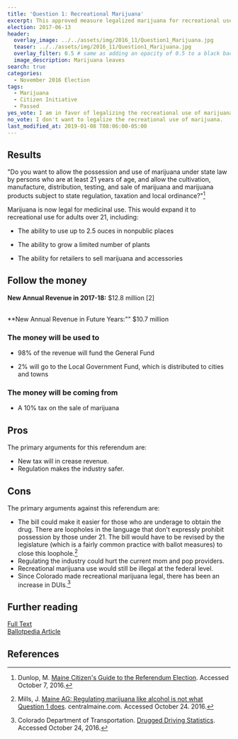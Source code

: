 ```yaml
---
title: 'Question 1: Recreational Marijuana'
excerpt: This approved measure legalized marijuana for recreational use.
election: 2017-06-13
header:
  overlay_image: ../../assets/img/2016_11/Question1_Marijuana.jpg
  teaser: ../../assets/img/2016_11/Question1_Marijuana.jpg
  overlay_filter: 0.5 # same as adding an opacity of 0.5 to a black background
  image_description: Marijuana leaves
search: true
categories:
  - November 2016 Election
tags:
  - Marijuana
  - Citizen Initiative
  - Passed
yes_vote: I am in favor of legalizing the recreational use of marijuana.
no_vote: I don't want to legalize the recreational use of marijuana.
last_modified_at: 2019-01-08 T08:06:00-05:00
---
```


## Results

"Do you want to allow the possession and use of marijuana under state law by persons who are at least 21 years of age, and allow the cultivation, manufacture, distribution, testing, and sale of marijuana and marijuana products subject to state regulation, taxation and local ordinance?"[^2]

Marijuana is now legal for medicinal use. This would expand it to recreational use for adults over 21, including:

- The ability to use up to 2.5 ouces in nonpublic places

- The ability to grow a limited number of plants

- The ability for retailers to sell marijuana and accessories

## Follow the money

**New Annual Revenue in 2017-18:** $12.8 million [2]

<br>\*\*New Annual Revenue in Future Years:"" $10.7 million

### The money will be used to

- 98% of the revenue will fund the General Fund

- 2% will go to the Local Government Fund, which is distributed to cities and towns

### The money will be coming from

- A 10% tax on the sale of marijuana

## Pros

The primary arguments for this referendum are:

- New tax will in crease revenue.
- Regulation makes the industry safer.

## Cons

The primary arguments against this referendum are:

- The bill could make it easier for those who are underage to obtain the drug. There are loopholes in the language that don't expressly prohibit possession by those under 21. The bill would have to be revised by the legislature (which is a fairly common practice with ballot measures) to close this loophole.[^4]
- Regulating the industry could hurt the current mom and pop providers.
- Recreational marijuana use would still be illegal at the federal level.
- Since Colorado made recreational marijuana legal, there has been an increase in DUIs.[^3]

## Further reading

[Full Text](http://www.maine.gov/sos/cec/elec/citizens/marijuanaleg.doc)
<br>[Ballotpedia Article](<https://ballotpedia.org/Maine_Marijuana_Legalization,_Question_1_(2016)>)

## References

[^2]: Dunlop, M. [Maine Citizen's Guide to the Referendum Election](http://www.state.me.us/sos/cec/elec/upcoming/citizensguide2016.pdf). Accessed October 7, 2016.
[^3]: Colorado Department of Transportation. [Drugged Driving Statistics](https://www.codot.gov/safety/alcohol-and-impaired-driving/druggeddriving/drugged-driver-statistics/view). Accessed October 24, 2016.
[^4]: Mills, J. [Maine AG: Regulating marijuana like alcohol is not what Question 1 does](http://www.centralmaine.com/2016/10/23/maine-ag-regulating-marijuana-like-alcohol-is-not-what-question-1-does/). centralmaine.com. Accessed October 24. 2016.

